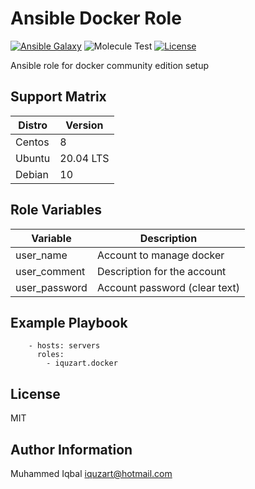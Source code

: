Ansible Docker Role
=========
[![Ansible Galaxy](https://img.shields.io/badge/galaxy-iquzart.docker-blue)](https://galaxy.ansible.com/iquzart/docker)
![Molecule Test](https://github.com/iquzart/ansible-role-docker/workflows/Molecule%20Test/badge.svg?) 
[![License](https://img.shields.io/:license-mit-blue.svg)](https://badges.mit-license.org)


Ansible role for docker community edition setup


Support Matrix
--------------
| Distro | Version |
| --- | --- |
| Centos | 8 | 
| Ubuntu |  20.04 LTS | 
| Debian | 10 | 

Role Variables
--------------

| Variable | Description |
| --- | --- |
| user_name | Account to manage docker | 
| user_comment |  Description for the account | 
| user_password | Account password (clear text) | 


Example Playbook
----------------
```
    - hosts: servers
      roles:
        - iquzart.docker
```

License
-------

MIT


Author Information
------------------

Muhammed Iqbal <iquzart@hotmail.com>
